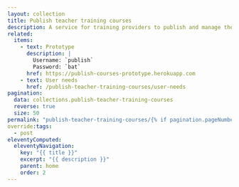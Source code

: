 ```yaml
---
layout: collection
title: Publish teacher training courses
description: A service for training providers to publish and manage their courses
related:
  items:
    - text: Prototype
      description: |
        Username: `publish`
        Password: `bat`
      href: https://publish-courses-prototype.herokuapp.com
    - text: User needs
      href: /publish-teacher-training-courses/user-needs
pagination:
  data: collections.publish-teacher-training-courses
  reverse: true
  size: 50
permalink: "publish-teacher-training-courses/{% if pagination.pageNumber > 0 %}page/{{ pagination.pageNumber + 1 }}{% endif %}/"
override:tags:
  - post
eleventyComputed:
  eleventyNavigation:
    key: "{{ title }}"
    excerpt: "{{ description }}"
    parent: home
    order: 2
---
```


